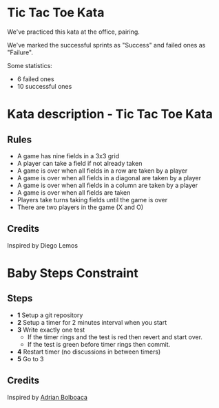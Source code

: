 # Tic Tac Toe Kata

We've practiced this kata at the office, pairing.

We've marked the successful sprints as "Success" and failed ones as "Failure".

Some statistics:

  * 6 failed ones
  * 10 successful ones


# Kata description - Tic Tac Toe Kata

## Rules

* A game has nine fields in a 3x3 grid
* A player can take a field if not already taken
* A game is over when all fields in a row are taken by a player
* A game is over when all fields in a diagonal are taken by a player
* A game is over when all fields in a column are taken by a player
* A game is over when all fields are taken
* Players take turns taking fields until the game is over
* There are two players in the game (X and O)

## Credits
Inspired by Diego Lemos

# Baby Steps Constraint

## Steps

* **1** Setup a git repository
* **2** Setup a timer for 2 minutes interval when you start
* **3** Write exactly one test
  * If the timer rings and the test is red then revert and start over.
  * If the test is green before timer rings then commit.
* **4** Restart timer (no discussions in between timers)
* **5** Go to 3

## Credits
Inspired by [Adrian Bolboaca](http://blog.adrianbolboaca.ro/2013/01/the-history-of-taking-baby-steps/)
